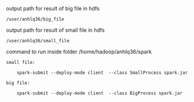 output path for result of big file in hdfs

    /user/anhlq36/big_file

output path for result of small file in hdfs

    /user/anhlq36/small_file
    
    
command to run
inside folder /home/hadoop/anhlq36/spark

    small file:

        spark-submit --deploy-mode client  --class SmallProcess spark.jar
    
    big file:

        spark-submit --deploy-mode client  --class BigProcess spark.jar
